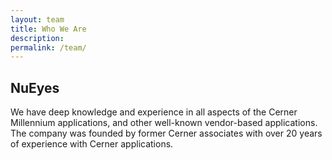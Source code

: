 ```yaml
---
layout: team
title: Who We Are
description: 
permalink: /team/
---
```


## NuEyes 
We have deep knowledge and experience in all aspects of the Cerner Millennium applications, and other well-known vendor-based applications. The company was founded by former Cerner associates with over 20 years of experience with Cerner applications. 
